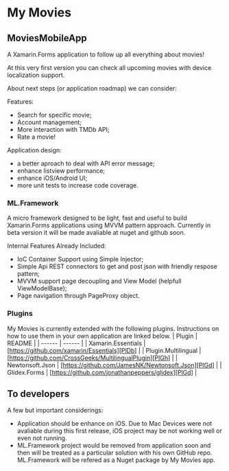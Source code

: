 # My Movies
## MoviesMobileApp

A Xamarin.Forms application to follow up all everything about movies!

At this very first version you can check all upcoming movies with device localization support.

About next steps (or application roadmap) we can consider:

Features:
  - Search for specific movie;
  - Account management;
  - More interaction with TMDb API;
  - Rate a movie!

Application design:
  - a better aproach to deal with API error message;
  - enhance listview performance;
  - enhance iOS/Android UI;
  - more unit tests to increase code coverage.

### ML.Framework 

A micro framework designed to be light, fast and useful to build Xamarin.Forms applications using MVVM pattern approach.
Currently in beta version it will be made avaliable at nuget and github soon. 

Internal Features Already Included:
  - IoC Container Support using Simple Injector;
  - Simple Api REST connectors to get and post json with friendly respose pattern;
  - MVVM support page decoupling and View Model (helpfull ViewModelBase);
  - Page navigation through PageProxy object.
  

### Plugins

My Movies is currently extended with the following plugins. Instructions on how to use them in your own application are linked below.
| Plugin | README |
| ------ | ------ |
| Xamarin.Essentials | [https://github.com/xamarin/Essentials][PlDb] |
| Plugin.Multilingual | [https://github.com/CrossGeeks/MultilingualPlugin][PlGh] |
| Newtonsoft.Json | [https://github.com/JamesNK/Newtonsoft.Json][PlGd] |
| Glidex.Forms | [https://github.com/jonathanpeppers/glidex][PlGd] |

## To developers
 
 A few but important considerings:
 
 - Application should be enhance on iOS. Due to Mac Devices were not avaliable during this first release, iOS project may be not working well or even not running.
 - ML.Framework project would be removed from application soon and then will be treated as a particular solution with his own GitHub repo. ML.Framework will be refered as a Nuget package by My Movies app.

